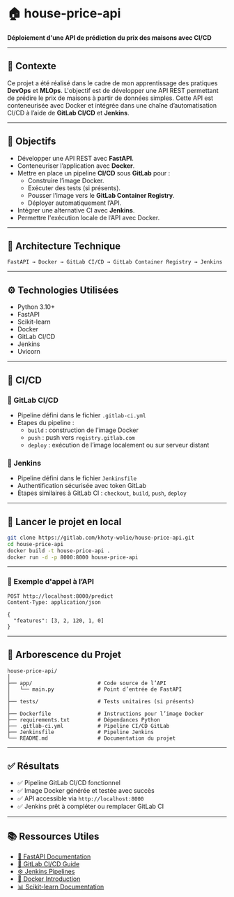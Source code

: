 # 🏠 house-price-api  
**Déploiement d'une API de prédiction du prix des maisons avec CI/CD**

---

## 📘 Contexte

Ce projet a été réalisé dans le cadre de mon apprentissage des pratiques **DevOps** et **MLOps**. L'objectif est de développer une API REST permettant de prédire le prix de maisons à partir de données simples. Cette API est conteneurisée avec Docker et intégrée dans une chaîne d’automatisation CI/CD à l’aide de **GitLab CI/CD** et **Jenkins**.

---

## 🎯 Objectifs

- Développer une API REST avec **FastAPI**.
- Conteneuriser l’application avec **Docker**.
- Mettre en place un pipeline **CI/CD** sous **GitLab** pour :
  - Construire l’image Docker.
  - Exécuter des tests (si présents).
  - Pousser l’image vers le **GitLab Container Registry**.
  - Déployer automatiquement l’API.
- Intégrer une alternative CI avec **Jenkins**.
- Permettre l'exécution locale de l’API avec Docker.

---

## 🧱 Architecture Technique

```
FastAPI → Docker → GitLab CI/CD → GitLab Container Registry → Jenkins
```

---

## ⚙️ Technologies Utilisées

- Python 3.10+
- FastAPI
- Scikit-learn
- Docker
- GitLab CI/CD
- Jenkins 
- Uvicorn

---

## 🔁 CI/CD

### 🧪 GitLab CI/CD

- Pipeline défini dans le fichier `.gitlab-ci.yml`
- Étapes du pipeline :
  - `build` : construction de l’image Docker
  - `push` : push vers `registry.gitlab.com`
  - `deploy` : exécution de l’image localement ou sur serveur distant

### 🔧 Jenkins 

- Pipeline défini dans le fichier `Jenkinsfile`
- Authentification sécurisée avec token GitLab
- Étapes similaires à GitLab CI : `checkout`, `build`, `push`, `deploy`

---

## 🚀 Lancer le projet en local

```bash
git clone https://gitlab.com/khoty-wolie/house-price-api.git
cd house-price-api
docker build -t house-price-api .
docker run -d -p 8000:8000 house-price-api
```

---

### 📡 Exemple d'appel à l’API

```http
POST http://localhost:8000/predict
Content-Type: application/json

{
  "features": [3, 2, 120, 1, 0]
}
```

---

## 📁 Arborescence du Projet

```
house-price-api/
│
├── app/                     # Code source de l’API
│   └── main.py              # Point d’entrée de FastAPI
│
├── tests/                   # Tests unitaires (si présents)
│
├── Dockerfile               # Instructions pour l’image Docker
├── requirements.txt         # Dépendances Python
├── .gitlab-ci.yml           # Pipeline CI/CD GitLab
├── Jenkinsfile              # Pipeline Jenkins 
└── README.md                # Documentation du projet
```

---

## ✅ Résultats

- ✅ Pipeline GitLab CI/CD fonctionnel
- ✅ Image Docker générée et testée avec succès
- ✅ API accessible via `http://localhost:8000`
- ✅ Jenkins prêt à compléter ou remplacer GitLab CI

---

## 📚 Ressources Utiles

- [📘 FastAPI Documentation](https://fastapi.tiangolo.com/)
- [🔧 GitLab CI/CD Guide](https://docs.gitlab.com/ee/ci/)
- [⚙️ Jenkins Pipelines](https://www.jenkins.io/doc/book/pipeline/)
- [🐳 Docker Introduction](https://docs.docker.com/get-started/)
- [📊 Scikit-learn Documentation](https://scikit-learn.org/stable/documentation.html)
